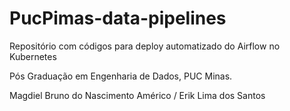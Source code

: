 # PucPimas-data-pipelines

Repositório com códigos para deploy automatizado do Airflow no Kubernetes

Pós Graduação em Engenharia de Dados, PUC Minas.

Magdiel Bruno do Nascimento Américo / 
Erik Lima dos Santos
